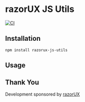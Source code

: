 # razorUX JS Utils
[![CI](https://github.com/razorUX/razorux-js-utils/actions/workflows/test.yml/badge.svg)](https://github.com/razorUX/razorux-js-utils/actions/workflows/test.yml)

## Installation

```
npm install razorux-js-utils
```

## Usage


## Thank You

Development sponsored by [razorUX](razorux.com)
